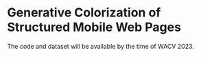 # Generative Colorization of Structured Mobile Web Pages

The code and dataset will be available by the time of WACV 2023.
